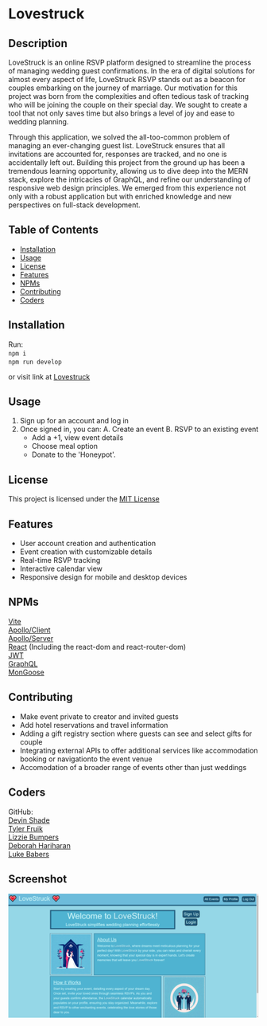 # Lovestruck

  ## Description

  LoveStruck is an online RSVP platform designed to streamline the process of managing wedding guest confirmations. In the era of digital solutions for almost every aspect of life, LoveStruck RSVP stands out as a beacon for couples embarking on the journey of marriage. Our motivation for this project was born from the complexities and often tedious task of tracking who will be joining the couple on their special day. We sought to create a tool that not only saves time but also brings a level of joy and ease to wedding planning.

  Through this application, we solved the all-too-common problem of managing an ever-changing guest list. LoveStruck ensures that all invitations are accounted for, responses are tracked, and no one is accidentally left out. Building this project from the ground up has been a tremendous learning opportunity, allowing us to dive deep into the MERN stack, explore the intricacies of GraphQL, and refine our understanding of responsive web design principles. We emerged from this experience not only with a robust application but with enriched knowledge and new perspectives on full-stack development. 
  
  ## Table of Contents
  
  - [Installation](#installation)  
  - [Usage](#usage)  
  - [License](#license)  
  - [Features](#features)  
  - [NPMs](#npms)    
  - [Contributing](#contributing)  
  - [Coders](#coders)  
  
  ## Installation
  
 Run: <br>
 ``npm i`` <br>
 ``npm run develop``

 or visit link at
 [Lovestruck](https://lovestruck.onrender.com/)
  
  ## Usage
  
  1. Sign up for an account and log in
  2. Once signed in, you can: 
      A. Create an event 
      B. RSVP to an existing event
        - Add a +1, view event details
        - Choose meal option 
        - Donate to the 'Honeypot'.
        
  ## License
  
  This project is licensed under the [MIT License](LICENSE.md)

  ## Features

  - User account creation and authentication
  - Event creation with customizable details
  - Real-time RSVP tracking
  - Interactive calendar view
  - Responsive design for mobile and desktop devices

  ## NPMs  
  [Vite](https://www.npmjs.com/package/vite)   
  [Apollo/Client](https://www.npmjs.com/package/@apollo/client)  
  [Apollo/Server](https://www.npmjs.com/package/@apollo/server)  
  [React](https://www.npmjs.com/package/react) (Including the react-dom and react-router-dom)    
  [JWT](https://www.npmjs.com/package/jsonwebtoken)  
  [GraphQL](https://www.npmjs.com/package/graphql)  
  [MonGoose](https://www.npmjs.com/package/mongoose)  

  ## Contributing
  
 - Make event private to creator and invited guests
 - Add hotel reservations and travel information
 - Adding a gift registry section where guests can see and select gifts for couple
 - Integrating external APIs to offer additional services like accommodation booking or navigationto the event venue
 - Accomodation of a broader range of events other than just weddings 

  
  ## Coders
  
  GitHub:  
  [Devin Shade](https://github.com/devinshade)   
  [Tyler Fruik](https://github.com/tylerFruik)  
  [Lizzie Bumpers](https://github.com/laude-noctis)  
  [Deborah Hariharan](https://github.com/Deboh12)   
  [Luke Babers](https://github.com/Luwylbab)  

  ## Screenshot
  ![photo of webpage](./client/src/assets/images/screenshot.png)
  